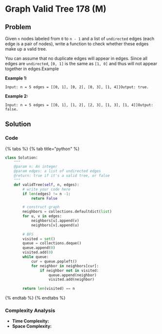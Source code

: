 # Graph Valid Tree 178 \(M\)

## Problem

Given `n` nodes labeled from `0` to `n - 1` and a list of `undirected` edges \(each edge is a pair of nodes\), write a function to check whether these edges make up a valid tree.

You can assume that no duplicate edges will appear in edges. Since all edges are `undirected`, `[0, 1]` is the same as `[1, 0]` and thus will not appear together in edges.Example

**Example 1:**

```text
Input: n = 5 edges = [[0, 1], [0, 2], [0, 3], [1, 4]]Output: true.
```

**Example 2:**

```text
Input: n = 5 edges = [[0, 1], [1, 2], [2, 3], [1, 3], [1, 4]]Output: false.
```

## Solution 

### Code

{% tabs %}
{% tab title="python" %}
```python
class Solution:
    """
    @param n: An integer
    @param edges: a list of undirected edges
    @return: true if it's a valid tree, or false
    """
    def validTree(self, n, edges):
        # write your code here
        if len(edges) != n -1:
            return False

        # construct graph
        neighbors = collections.defaultdict(list)
        for u, v in edges:
            neighbors[u].append(v)
            neighbors[v].append(u)
        
        # BFS
        visited = set()
        queue = collections.deque()
        queue.append(0)
        visited.add(0)
        while queue:
            cur = queue.popleft()
            for neighbor in neighbors[cur]:
                if neighbor not in visited:
                    queue.append(neighbor)
                    visited.add(neighbor)
        
        return len(visited) == n
```
{% endtab %}
{% endtabs %}

### Complexity Analysis

* **Time Complexity:**
* **Space Complexity:**

